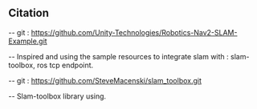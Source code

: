 ## Citation ##

-- git : https://github.com/Unity-Technologies/Robotics-Nav2-SLAM-Example.git

-- Inspired and using the sample resources to integrate slam with : slam-toolbox, ros tcp endpoint.


-- git : https://github.com/SteveMacenski/slam_toolbox.git

-- Slam-toolbox library using.
